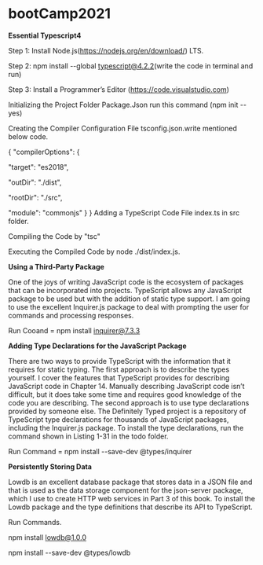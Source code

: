 # bootCamp2021

**Essential Typescript4**

Step 1: Install Node.js(https://nodejs.org/en/download/) LTS.

Step 2: npm install --global typescript@4.2.2(write the code in terminal and run)

Step 3: Install a Programmer’s Editor (https://code.visualstudio.com)

Initializing the Project Folder Package.Json run this command (npm init --yes)

Creating the Compiler Configuration File tsconfig.json.write mentioned below code.

{
 "compilerOptions": {
 
 "target": "es2018",
 
 "outDir": "./dist",
 
 "rootDir": "./src",
 
 "module": "commonjs"
 }
}
Adding a TypeScript Code File index.ts in src folder.

Compiling the Code by "tsc"

Executing the Compiled Code by node ./dist/index.js.

**Using a Third-Party Package**

One of the joys of writing JavaScript code is the ecosystem of packages that can be incorporated into
projects. TypeScript allows any JavaScript package to be used but with the addition of static type support. I
am going to use the excellent Inquirer.js package to deal with prompting the user for commands and processing responses. 

Run Cooand = npm install inquirer@7.3.3

**Adding Type Declarations for the JavaScript Package**

There are two ways to provide TypeScript with the information that it requires for static typing. The
first approach is to describe the types yourself. I cover the features that TypeScript provides for describing
JavaScript code in Chapter 14. Manually describing JavaScript code isn’t difficult, but it does take some time
and requires good knowledge of the code you are describing.
The second approach is to use type declarations provided by someone else. The Definitely Typed
project is a repository of TypeScript type declarations for thousands of JavaScript packages, including the
Inquirer.js package. To install the type declarations, run the command shown in Listing 1-31 in the todo
folder.

Run Command = npm install --save-dev @types/inquirer

**Persistently Storing Data**

Lowdb is an excellent database package that stores data in a JSON file and that is used as the data
storage component for the json-server package, which I use to create HTTP web services in Part 3 of this
book.
To install the Lowdb package and the type definitions
that describe its API to TypeScript.

Run Commands.

npm install lowdb@1.0.0

npm install --save-dev @types/lowdb



